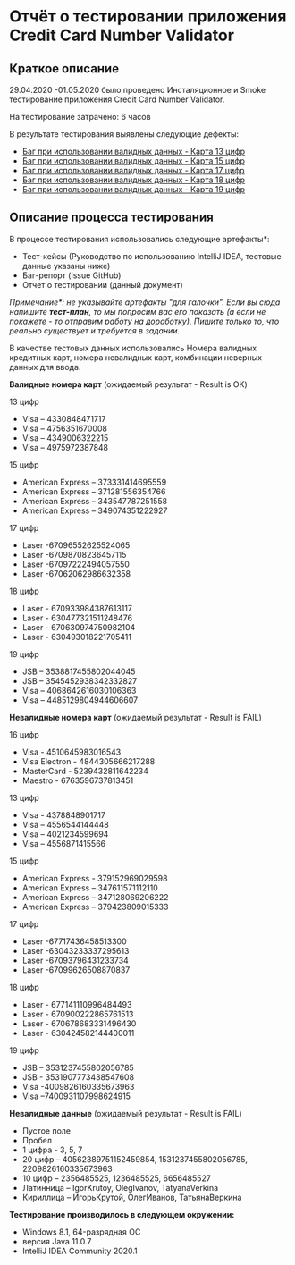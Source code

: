 # Отчёт о тестировании приложения Credit Card Number Validator

## Краткое описание

29.04.2020 -01.05.2020 было проведено Инсталяционное и Smoke тестирование приложения Credit Card Number Validator.

На тестирование затрачено: 6 часов

В результате тестирования выявлены следующие дефекты:
* [Баг при использовании валидных данных - Карта 13 цифр](https://github.com/Flayka/CCNValidator/issues/1)
* [Баг при использовании валидных данных - Карта 15 цифр](https://github.com/Flayka/CCNValidator/issues/2)
* [Баг при использовании валидных данных - Карта 17 цифр](https://github.com/Flayka/CCNValidator/issues/4)
* [Баг при использовании валидных данных - Карта 18 цифр](https://github.com/Flayka/CCNValidator/issues/5)
* [Баг при использовании валидных данных - Карта 19 цифр](https://github.com/Flayka/CCNValidator/issues/3)


## Описание процесса тестирования

В процессе тестирования использовались следующие артефакты*:
* Тест-кейсы (Руководство по использованию IntelliJ IDEA, тестовые данные указаны ниже)
* Баг-репорт (Issue GitHub)
* Отчет о тестировании (данный документ)

*Примечание\*: не указывайте артефакты "для галочки". Если вы сюда напишите **тест-план**, то мы попросим вас его показать (а если не покажете - то отправим работу на доработку). Пишите только то, что реально существует и требуется в задании.*

В качестве тестовых данных использовались Номера валидных кредитных карт, номера невалидных карт, комбинации неверных данных для ввода.

**Валидные номера карт** (ожидаемый результат - Result is OK)

13 цифр
* Visa – 4330848471717
* Visa – 4756351670008
* Visa – 4349006322215
* Visa – 4975972387848

15 цифр
* American Express – 373331414695559
* American Express – 371281556354766
* American Express – 343547787251558
* American Express – 349074351222927

17 цифр
* Laser -67096552625524065
* Laser -67098708236457115
* Laser -67097222494057550
* Laser -67062062986632358

18 цифр
* Laser - 670933984387613117
* Laser - 630477321511248476
* Laser - 670630974750982104
* Laser - 630493018221705411


19 цифр
* JSB – 3538817455802044045
* JSB – 3545452938342332827
* Visa – 4068642616030106363
* Visa – 4485129804944606607


**Невалидные номера карт** (ожидаемый результат - Result is FAIL)

16 цифр
* Visa - 4510645983016543
* Visa Electron - 4844305666217288
* MasterCard - 5239432811642234
* Maestro - 6763596737813451

13 цифр
* Visa - 4378848901717
* Visa – 4556544144448
* Visa – 4021234599694
* Visa – 4556871415566


15 цифр
* American Express - 379152969029598
* American Express – 347611571112110
* American Express – 347128069206222
* American Express – 379423809015333

17 цифр
* Laser -67717436458513300
* Laser -63043233337295613
* Laser -67093796431233734
* Laser -67099626508870837

18 цифр
* Laser - 677141110996484493
* Laser - 670900222865761513
* Laser - 670678683331496430
* Laser - 630424582144400011

19 цифр
* JSB – 3531237455802056785
* JSB - 3531907773438547608
* Visa -4009826160335673963
* Visa –7400931107998624915

**Невалидные данные** (ожидаемый результат - Result is FAIL)

* Пустое поле
* Пробел
* 1 цифра - 3, 5, 7
* 20 цифр – 40562389751152459854, 1531237455802056785, 2209826160335673963
* 10 цифр – 2356485525, 1236485525, 6656485527
* Латинница – IgorKrutoy, OlegIvanov, TatyanaVerkina
* Кириллица – ИгорьКрутой, ОлегИванов, ТатьянаВеркина


**Тестирование производилось в следующем окружении:**
* Windows 8.1, 64-разрядная ОС
* версия Java 11.0.7
* IntelliJ IDEA Community 2020.1
